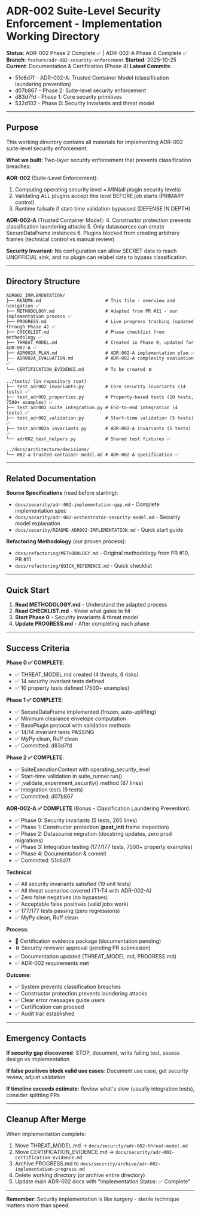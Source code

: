 # ADR-002 Suite-Level Security Enforcement - Implementation Working Directory

**Status**: ADR-002 Phase 2 Complete ✅ | ADR-002-A Phase 4 Complete ✅
**Branch**: `feature/adr-002-security-enforcement`
**Started**: 2025-10-25
**Current**: Documentation & Certification (Phase 4)
**Latest Commits**:
- 51c6d7f - ADR-002-A: Trusted Container Model (classification laundering prevention)
- d07b867 - Phase 2: Suite-level security enforcement
- d83d7fd - Phase 1: Core security primitives
- 532d102 - Phase 0: Security invariants and threat model

---

## Purpose

This working directory contains all materials for implementing ADR-002 suite-level security enforcement.

**What we built**: Two-layer security enforcement that prevents classification breaches:

**ADR-002** (Suite-Level Enforcement):
1. Computing operating security level = MIN(all plugin security levels)
2. Validating ALL plugins accept this level BEFORE job starts (PRIMARY control)
3. Runtime failsafe if start-time validation bypassed (DEFENSE IN DEPTH)

**ADR-002-A** (Trusted Container Model):
4. Constructor protection prevents classification laundering attacks
5. Only datasources can create SecureDataFrame instances
6. Plugins blocked from creating arbitrary frames (technical control vs manual review)

**Security Invariant**: No configuration can allow SECRET data to reach UNOFFICIAL sink, and no plugin can relabel data to bypass classification.

---

## Directory Structure

```
ADR002_IMPLEMENTATION/
├── README.md                        # This file - overview and navigation ✅
├── METHODOLOGY.md                   # Adapted from PR #11 - our implementation process ✅
├── PROGRESS.md                      # Live progress tracking (updated through Phase 4) ✅
├── CHECKLIST.md                     # Phase checklist from methodology ✅
├── THREAT_MODEL.md                  # Created in Phase 0, updated for ADR-002-A ✅
├── ADR002A_PLAN.md                  # ADR-002-A implementation plan ✅
├── ADR002A_EVALUATION.md            # ADR-002-A complexity evaluation ✅
└── CERTIFICATION_EVIDENCE.md        # To be created ⏸️

../tests/ (in repository root)
├── test_adr002_invariants.py        # Core security invariants (14 tests) ✅
├── test_adr002_properties.py        # Property-based tests (10 tests, 7500+ examples) ✅
├── test_adr002_suite_integration.py # End-to-end integration (4 tests) ✅
├── test_adr002_validation.py        # Start-time validation (5 tests) ✅
├── test_adr002a_invariants.py       # ADR-002-A invariants (5 tests) ✅
└── adr002_test_helpers.py           # Shared test fixtures ✅

../docs/architecture/decisions/
└── 002-a-trusted-container-model.md # ADR-002-A specification ✅
```

---

## Related Documentation

**Source Specifications** (read before starting):
- `docs/security/adr-002-implementation-gap.md` - Complete implementation spec
- `docs/security/adr-002-orchestrator-security-model.md` - Security model explanation
- `docs/security/README-ADR002-IMPLEMENTATION.md` - Quick start guide

**Refactoring Methodology** (our proven process):
- `docs/refactoring/METHODOLOGY.md` - Original methodology from PR #10, PR #11
- `docs/refactoring/QUICK_REFERENCE.md` - Quick checklist

---

## Quick Start

1. **Read METHODOLOGY.md** - Understand the adapted process
2. **Read CHECKLIST.md** - Know what gates to hit
3. **Start Phase 0** - Security invariants & threat model
4. **Update PROGRESS.md** - After completing each phase

---

## Success Criteria

**Phase 0 ✅ COMPLETE**:
- ✅ THREAT_MODEL.md created (4 threats, 6 risks)
- ✅ 14 security invariant tests defined
- ✅ 10 property tests defined (7500+ examples)

**Phase 1 ✅ COMPLETE**:
- ✅ SecureDataFrame implemented (frozen, auto-uplifting)
- ✅ Minimum clearance envelope computation
- ✅ BasePlugin protocol with validation methods
- ✅ 14/14 invariant tests PASSING
- ✅ MyPy clean, Ruff clean
- ✅ Committed: d83d7fd

**Phase 2 ✅ COMPLETE**:
- ✅ SuiteExecutionContext with operating_security_level
- ✅ Start-time validation in suite_runner.run()
- ✅ _validate_experiment_security() method (87 lines)
- ✅ Integration tests (9 tests)
- ✅ Committed: d07b867

**ADR-002-A ✅ COMPLETE** (Bonus - Classification Laundering Prevention):
- ✅ Phase 0: Security invariants (5 tests, 265 lines)
- ✅ Phase 1: Constructor protection (__post_init__ frame inspection)
- ✅ Phase 2: Datasource migration (docstring updates, zero prod migrations)
- ✅ Phase 3: Integration testing (177/177 tests, 7500+ property examples)
- ✅ Phase 4: Documentation & commit
- ✅ Committed: 51c6d7f

**Technical**:
- ✅ All security invariants satisfied (19 unit tests)
- ✅ All threat scenarios covered (T1-T4 with ADR-002-A)
- ✅ Zero false negatives (no bypasses)
- ✅ Acceptable false positives (valid jobs work)
- ✅ 177/177 tests passing (zero regressions)
- ✅ MyPy clean, Ruff clean

**Process**:
- 🔄 Certification evidence package (documentation pending)
- ⏸️ Security reviewer approval (pending PR submission)
- ✅ Documentation updated (THREAT_MODEL.md, PROGRESS.md)
- ✅ ADR-002 requirements met

**Outcome**:
- ✅ System prevents classification breaches
- ✅ Constructor protection prevents laundering attacks
- ✅ Clear error messages guide users
- ✅ Certification can proceed
- ✅ Audit trail established

---

## Emergency Contacts

**If security gap discovered**: STOP, document, write failing test, assess design vs implementation

**If false positives block valid use cases**: Document use case, get security review, adjust validation

**If timeline exceeds estimate**: Review what's slow (usually integration tests), consider splitting PRs

---

## Cleanup After Merge

When implementation complete:
1. Move THREAT_MODEL.md → `docs/security/adr-002-threat-model.md`
2. Move CERTIFICATION_EVIDENCE.md → `docs/security/adr-002-certification-evidence.md`
3. Archive PROGRESS.md to `docs/security/archive/adr-002-implementation-progress.md`
4. Delete working directory (or archive entire directory)
5. Update main ADR-002 docs with "Implementation Status: ✅ Complete"

---

**Remember**: Security implementation is like surgery - sterile technique matters more than speed.
